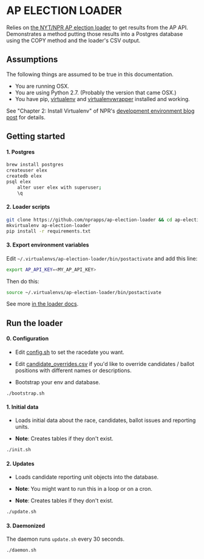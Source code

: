 # AP ELECTION LOADER
Relies on [the NYT/NPR AP election loader]() to get results from the AP API. Demonstrates a method putting those results into a Postgres database using the COPY method and the loader's CSV output.

## Assumptions
The following things are assumed to be true in this documentation.

* You are running OSX.
* You are using Python 2.7. (Probably the version that came OSX.)
* You have pip, [virtualenv](https://pypi.python.org/pypi/virtualenv) and [virtualenvwrapper](https://pypi.python.org/pypi/virtualenvwrapper) installed and working.

See "Chapter 2: Install Virtualenv" of NPR's [development environment blog post](http://blog.apps.npr.org/2013/06/06/how-to-setup-a-developers-environment.html) for details.

## Getting started

#### 1. Postgres
```bash
brew install postgres
createuser elex
createdb elex
psql elex
    alter user elex with superuser;
    \q
```

#### 2. Loader scripts
```bash
git clone https://github.com/nprapps/ap-election-loader && cd ap-election-loader
mkvirtualenv ap-election-loader
pip install -r requirements.txt
```

#### 3. Export environment variables
Edit `~/.virtualenvs/ap-election-loader/bin/postactivate` and add this line:

```bash
export AP_API_KEY=<MY_AP_API_KEY>
```

Then do this:

```bash
source ~/.virtualenvs/ap-election-loader/bin/postactivate
```

See more [in the loader docs]().

## Run the loader

#### 0. Configuration
* Edit [config.sh](https://github.com/newsdev/ap-election-loader/blob/master/config.sh) to set the racedate you want.

* Edit [candidate_overrides.csv](https://github.com/newsdev/ap-election-loader/blob/master/candidate_overrides.csv) if you'd like to override candidates / ballot positions with different names or descriptions.

* Bootstrap your env and database.
```
./bootstrap.sh
```

#### 1. Initial data
* Loads initial data about the race, candidates, ballot issues and reporting units.

* **Note**: Creates tables if they don't exist.
```bash
./init.sh
```

#### 2. Updates
* Loads candidate reporting unit objects into the database.

* **Note**: You might want to run this in a loop or on a cron.

* **Note**: Creates tables if they don't exist.

```bash
./update.sh
```

#### 3. Daemonized
The daemon runs `update.sh` every 30 seconds.
```
./daemon.sh
```
